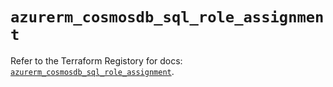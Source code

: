 # `azurerm_cosmosdb_sql_role_assignment`

Refer to the Terraform Registory for docs: [`azurerm_cosmosdb_sql_role_assignment`](https://registry.terraform.io/providers/hashicorp/azurerm/3.62.1/docs/resources/cosmosdb_sql_role_assignment).
